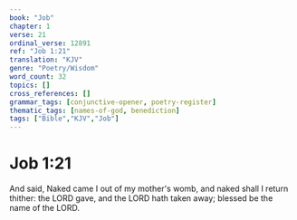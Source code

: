 ```yaml
---
book: "Job"
chapter: 1
verse: 21
ordinal_verse: 12891
ref: "Job 1:21"
translation: "KJV"
genre: "Poetry/Wisdom"
word_count: 32
topics: []
cross_references: []
grammar_tags: [conjunctive-opener, poetry-register]
thematic_tags: [names-of-god, benediction]
tags: ["Bible","KJV","Job"]
---
```


# Job 1:21

And said, Naked came I out of my mother's womb, and naked shall I return thither: the LORD gave, and the LORD hath taken away; blessed be the name of the LORD.

